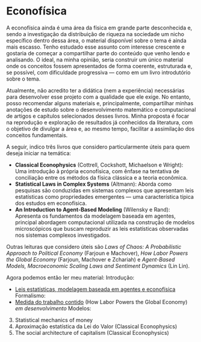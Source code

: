 # Econofísica

A econofísica ainda é uma área da física em grande parte desconhecida e, sendo a investigação da distribuição de riqueza na sociedade um nicho específico dentro dessa área, o material disponível sobre o tema é ainda mais escasso. Tenho estudado esse assunto com interesse crescente e gostaria de começar a compartilhar parte do conteúdo que venho lendo e analisando. O ideal, na minha opinião, seria construir um único material onde os conceitos fossem apresentados de forma coerente, estruturada e, se possível, com dificuldade progressiva — como em um livro introdutório sobre o tema.

Atualmente, não acredito ter a didática (nem a experiência) necessárias para desenvolver esse projeto com a qualidade que ele exige. No entanto, posso recomendar alguns materiais e, principalmente, compartilhar minhas anotações de estudo sobre o desenvolvimento matemático e computacional de artigos e capítulos selecionados desses livros. Minha proposta é focar na reprodução e exploração de resultados já conhecidos da literatura, com o objetivo de divulgar a área e, ao mesmo tempo, facilitar a assimilação dos conceitos fundamentais.

A seguir, indico três livros que considero particularmente úteis para quem deseja iniciar na temática:

- **Classical Econophysics** (Cottrell, Cockshott, Michaelson e Wright): Uma introdução à própria econofísica, com ênfase na tentativa de conciliação entre os métodos da física clássica e a teoria econômica.
- **Statistical Laws in Complex Systems** (Altmann): Aborda como pesquisas são conduzidas em sistemas complexos que apresentam leis estatísticas como propriedades emergentes — uma característica típica dos estudos em econofísica.
- **An Introduction to Agent-Based Modeling** (Wilensky e Rand): Apresenta os fundamentos da modelagem baseada em agentes, principal abordagem computacional utilizada na construção de modelos microscópicos que buscam reproduzir as leis estatísticas observadas nos sistemas complexos investigados.

Outras leituras que considero úteis são  *Laws of Chaos: A Probabilistic Approach to Political Economy* (Farjoun e Machover), *How Labor Powers the Global Economy* (Farjoun, Machover e Zchariah) e *Agent-Based Models, Macroeconomic Scaling Laws and Sentiment Dynamics* (Lin Lin). 

Agora podemos então ler meu material:
Introdução:
* [Leis estatísticas, modelagem baseada em agentes e econofísica](https://github.com/jdansb/jdansb.github.io/blob/main/Econofisica/leis.md)
Formalismo:
* [Medida do trabalho contido](https://github.com/jdansb/jdansb.github.io/blob/main/Econofisica/medida_do_trabalho_contido.ipynb) (How Labor Powers the Global Economy) *em desenvolvimento*
Modelos:
3. Statistical mechanics of money
4. Aproximação estatística da Lei do Valor (Classical Econophysics)
5. The social architecture of capitalism (Classical Econophysics)
